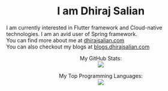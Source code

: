 <h1 align="center">I am Dhiraj Salian</h1>

I am currently interested in Flutter framework and Cloud-native technologies. I am an avid user of Spring framework.</br>
You can find more about me at [dhirajsalian.com](https://dhirajsalian.com)</br>
You can also checkout my blogs at [blogs.dhirajsalian.com](https://blogs.dhirajsalian.com)</br>

<p align="center">
  My GitHub Stats:</br>
  <a href="https://github.com/dhiraj-salian" align="center">
    <img src="https://github-readme-stats.vercel.app/api?username=dhiraj-salian&show_icons=true&hide_border=true" />
  </a>
</p>

<p align="center">
  My Top Programming Languages:</br>
  <a href="https://github.com/dhiraj-salian">
    <img src="https://github-readme-stats.vercel.app/api/top-langs/?username=dhiraj-salian&layout=compact" />
  </a>
</p>
